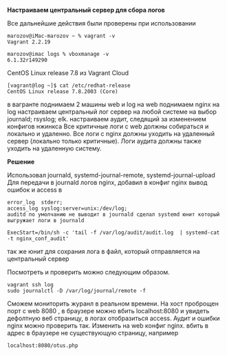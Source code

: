 **Настраиваем центральный сервер для сбора логов**

Все дальнейшие действия были проверены при использовании
```
marozov@iMac-marozov ~ % vagrant -v
Vagrant 2.2.19
```
```
marozov@imac logs % vboxmanage -v
6.1.32r149290
```
CentOS Linux release 7.8 из Vagrant Cloud
```
[vagrant@log ~]$ cat /etc/redhat-release
CentOS Linux release 7.8.2003 (Core)
```

в вагранте поднимаем 2 машины web и log
на web поднимаем nginx
на log настраиваем центральный лог сервер на любой системе на выбор
journald;
rsyslog;
elk.
настраиваем аудит, следящий за изменением конфигов нжинкса
Все критичные логи с web должны собираться и локально и удаленно. 
Все логи с nginx должны уходить на удаленный сервер (локально только критичные). 
Логи аудита должны также уходить на удаленную систему.

**Решение**

Использовал journald, systemd-journal-remote, systemd-journal-upload Для передачи в journald логов nginx, добавил в конфиг nginx вывод ошибок и access в
```
error_log  stderr;
access_log syslog:server=unix:/dev/log;
auditd по умолчанию не выводит в journald сделал systemd юнит который выгружает логи в journald
```

```
ExecStart=/bin/sh -c 'tail -f /var/log/audit/audit.log  | systemd-cat -t nginx_conf_audit'
```
так же юнит для сохрания лога в файл, который отправляется на центральный сервер

Посмотреть и проверить можно следующим образом.
```
vagrant ssh log
sudo journalctl -D /var/log/journal/remote -f
```
Сможем мониторить журанл в реальном времени. На хост проброщен порт с web 8080 , в браузере можно вбить localhost:8080 и увидеть дефолтную веб страницу, в логах отобразиться access. Аудит и ошибки nginx можно проверить так. Изменить на web конфиг nginx. вбить в адрес в браузере не существующую страницу, например

```
localhost:8080/otus.php
```
